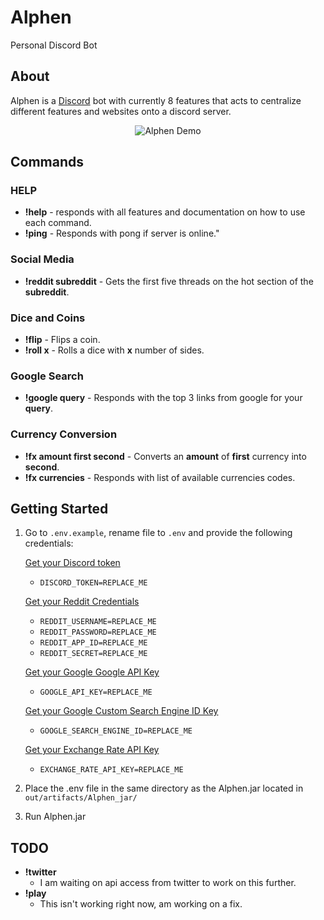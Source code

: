 # Alphen
 Personal Discord Bot

## About
Alphen is a [Discord](https://discord.com) bot with currently 8 features that acts to centralize different features and websites onto a discord server.

<p align="center">
  <img src="https://github.com/artmedia1/Alphen/blob/main/media/Alphen-Demo.gif?raw=true" alt="Alphen Demo">
</p>


## Commands

### HELP
+ **!help** - responds with all features and documentation on how to use each command.
+ **!ping** - Responds with pong if server is online."


### Social Media
+ **!reddit subreddit** - Gets the first five threads on the hot section of the **subreddit**.


### Dice and Coins
+ **!flip** - Flips a coin.
+ **!roll x** - Rolls a dice with **x** number of sides.

### Google Search
+ **!google query**  - Responds with the top 3 links from google for your **query**.

### Currency Conversion
+ **!fx amount first second** - Converts an **amount** of **first** currency into **second**.
+ **!fx currencies** - Responds with list of available currencies codes.



## Getting Started
1. Go to `.env.example`, rename file to `.env` and provide the following credentials:

   [Get your Discord token](https://discord.com/developers/applications)  
   + `DISCORD_TOKEN=REPLACE_ME`

   [Get your Reddit Credentials](https://www.reddit.com/prefs/apps)  
   + `REDDIT_USERNAME=REPLACE_ME`
   + `REDDIT_PASSWORD=REPLACE_ME`
   + `REDDIT_APP_ID=REPLACE_ME`
   + `REDDIT_SECRET=REPLACE_ME`

   [Get your Google Google API Key](https://console.cloud.google.com/apis/credentials)
   + `GOOGLE_API_KEY=REPLACE_ME`

   [Get your Google Custom Search Engine ID Key](https://programmablesearchengine.google.com)  
   + `GOOGLE_SEARCH_ENGINE_ID=REPLACE_ME `

   [Get your Exchange Rate API Key](https://www.exchangerate-api.com/docs/java-currency-api)
   + `EXCHANGE_RATE_API_KEY=REPLACE_ME`


2. Place the .env file in the same directory as the Alphen.jar located in `out/artifacts/Alphen_jar/`

3. Run Alphen.jar

## TODO
+ **!twitter**
  + I am waiting on api access from twitter to work on this further.
+ **!play**
  + This isn't working right now, am working on a fix. 
